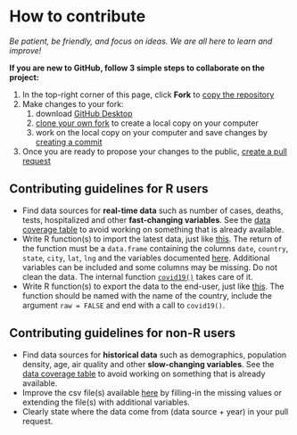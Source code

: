# How to contribute

_Be patient, be friendly, and focus on ideas. We are all here to learn and improve!_

__If you are new to GitHub, follow 3 simple steps to collaborate on the project:__

1. In the top-right corner of this page, click **Fork** to [copy the repository](https://help.github.com/en/github/getting-started-with-github/fork-a-repo)
2. Make changes to your fork:
   1. download [GitHub Desktop](https://desktop.github.com/)
   2. [clone your own fork](https://help.github.com/en/desktop/contributing-to-projects/cloning-and-forking-repositories-from-github-desktop#cloning-repositories) to create a local copy on your computer 
   3. work on the local copy on your computer and save changes by [creating a commit](https://help.github.com/en/desktop/contributing-to-projects/committing-and-reviewing-changes-to-your-project)
3. Once you are ready to propose your changes to the public, [create a pull request](https://help.github.com/en/github/collaborating-with-issues-and-pull-requests/creating-a-pull-request-from-a-fork) 

## Contributing guidelines for R users

- Find data sources for **real-time data** such as number of cases, deaths, tests, hospitalized and other **fast-changing variables**. See the [data coverage table](https://github.com/emanuele-guidotti/COVID19#csv-data-files) to avoid working on something that is already available.
- Write R function(s) to import the latest data, just like [this](https://github.com/emanuele-guidotti/COVID19/blob/master/R/openZH.R). The return of the function must be a `data.frame` containing the columns `date`, `country`, `state`, `city`, `lat`, `lng` and the variables  documented [here](https://github.com/emanuele-guidotti/COVID19#csv-data-files). Additional variables can be included and some columns may be missing. Do not clean the data. The internal function [`covid19()`](<https://github.com/emanuele-guidotti/COVID19/blob/master/R/covid19.R>) takes care of it.
- Write R function(s) to export the data to the end-user, just like [this](https://github.com/emanuele-guidotti/COVID19/blob/master/R/switzerland.R). The function should be named with the name of the country, include the argument `raw = FALSE` and end with a call to `covid19()`.

## Contributing guidelines for non-R users

- Find data sources for **historical data** such as demographics, population density, age, air quality and other **slow-changing variables**. See the [data coverage table](https://github.com/emanuele-guidotti/COVID19#csv-data-files) to avoid working on something that is already available.
- Improve the csv file(s) available [here](https://github.com/emanuele-guidotti/COVID19/tree/master/inst/extdata/db) by filling-in the missing values or extending the file(s) with additional variables.
- Clearly state where the data come from (data source + year) in your pull request. 

